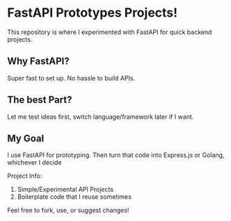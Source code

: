 # FastAPI Prototypes Projects!

This repository is where I experimented with FastAPI for quick backend projects.

## Why FastAPI?

Super fast to set up.
No hassle to build APIs.

## The best Part?

Let me test ideas first, switch language/framework later if I want.

## My Goal
I use FastAPI for prototyping. Then turn that code into Express.js or Golang, whichever I decide

Project Info:

1. Simple/Experimental API Projects
2. Boilerplate code that I reuse sometimes


Feel free to fork, use, or suggest changes!
